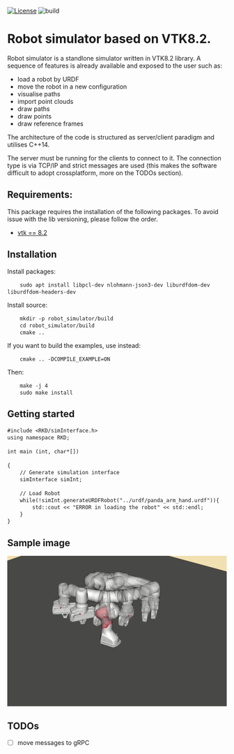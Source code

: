 [![License](https://img.shields.io/badge/License-BSD_3--Clause-blue.svg)](https://opensource.org/licenses/BSD-3-Clause)
![build](https://github.com/pardi/robot_simulator/actions/workflows/build.yml/badge.svg?event=push)

# Robot simulator based on VTK8.2.

Robot simulator is a standlone simulator written in VTK8.2 library. A sequence of features is already available and exposed to the user such as: 
- load a robot by URDF
- move the robot in a new configuration
- visualise paths
- import point clouds
- draw paths
- draw points
- draw reference frames

The architecture of the code is structured as server/client paradigm and utilises C++14.

The server must be running for the clients to connect to it. The connection type is via TCP/IP and strict messages are used (this makes the software difficult to adopt crossplatform, more on the TODOs section). 


## Requirements: 
This package requires the installation of the following packages. To avoid issue with the lib versioning, please follow 
the order.

- [vtk == 8.2](https://github.com/pardi/VTK/tree/release/vtk_8.2.0)

## Installation
Install packages:

```
    sudo apt install libpcl-dev nlohmann-json3-dev liburdfdom-dev liburdfdom-headers-dev
```
Install source:
```
    mkdir -p robot_simulator/build
    cd robot_simulator/build
    cmake ..
```

If you want to build the examples, use instead:
    
```
    cmake .. -DCOMPILE_EXAMPLE=ON
```

Then:
```
    make -j 4
    sudo make install
```


## Getting started
```
#include <RKD/simInterface.h>
using namespace RKD;

int main (int, char*[])

{
    // Generate simulation interface
    simInterface simInt;

    // Load Robot
    while(!simInt.generateURDFRobot("../urdf/panda_arm_hand.urdf")){
        std::cout << "ERROR in loading the robot" << std::endl;
    }
}

```
## Sample image

![](https://github.com/pardi/robot_simulator/blob/master/images/panda_movement.gif)

## TODOs
- [ ] move messages to gRPC

